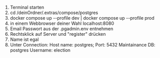 1. Terminal starten
2. cd /deinOrdner/.extras/compose/postgres
3. docker compose up --profile dev | docker compose up --profile prod
4. in einem Webbrowser deiner Wahl localhost:8080
5. Email Passwort aus der .pgadmin.env entnehmen
6. Rechtsklick auf Server und "register" drücken
7. Name ist egal
8. Unter Connection: Host name: postgres;
                     Port: 5432
                     Maintainance DB: postgres
                     Username: election